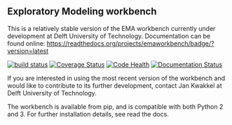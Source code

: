 ## Exploratory Modeling workbench
This is a relatively stable version of the EMA workbench currently under 
development at Delft University of Technology. Documentation can be found 
online: https://readthedocs.org/projects/emaworkbench/badge/?version=latest


[![build status](https://travis-ci.org/quaquel/EMAworkbench.svg?branch=09dev)](https://travis-ci.org/quaquel/EMAworkbench)
[![Coverage Status](https://coveralls.io/repos/github/quaquel/EMAworkbench/badge.svg?branch=09dev)](https://coveralls.io/github/quaquel/EMAworkbench?branch=09dev)
[![Code Health](https://landscape.io/github/quaquel/EMAworkbench/09dev/landscape.svg?style=flat)](https://landscape.io/github/quaquel/EMAworkbench/09dev)
[![Documentation Status](https://readthedocs.org/projects/emaworkbench/badge/?version=latest)](http://emaworkbench.readthedocs.org/en/latest/?badge=master)


If you are interested in using the most recent version of the workbench  and
would like to contribute to its further development, contact Jan Kwakkel at 
Delft University of Technology.  

The workbench is available from pip, and is compatible with both Python 2 and
3. For further installation details, see read the docs. 